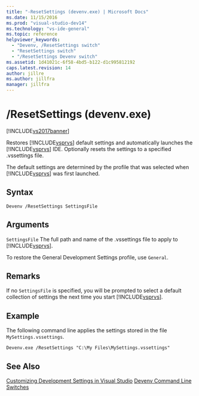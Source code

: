 ```yaml
---
title: "-ResetSettings (devenv.exe) | Microsoft Docs"
ms.date: 11/15/2016
ms.prod: "visual-studio-dev14"
ms.technology: "vs-ide-general"
ms.topic: reference
helpviewer_keywords:
  - "Devenv, /ResetSettings switch"
  - "ResetSettings switch"
  - "/ResetSettings Devenv switch"
ms.assetid: 1d41021c-6f58-4bd5-b122-d1c995812192
caps.latest.revision: 14
author: jillre
ms.author: jillfra
manager: jillfra
---
```

# /ResetSettings (devenv.exe)
[!INCLUDE[vs2017banner](../../includes/vs2017banner.md)]

Restores [!INCLUDE[vsprvs](../../includes/vsprvs-md.md)] default settings and automatically launches the [!INCLUDE[vsprvs](../../includes/vsprvs-md.md)] IDE. Optionally resets the settings to a specified .vssettings file.

 The default settings are determined by the profile that was selected when [!INCLUDE[vsprvs](../../includes/vsprvs-md.md)] was first launched.

## Syntax

```
Devenv /ResetSettings SettingsFile
```

## Arguments
 `SettingsFile`
 The full path and name of the .vssettings file to apply to [!INCLUDE[vsprvs](../../includes/vsprvs-md.md)].

 To restore the General Development Settings profile, use `General`.

## Remarks
 If no `SettingsFile` is specified, you will be prompted to select a default collection of settings the next time you start [!INCLUDE[vsprvs](../../includes/vsprvs-md.md)].

## Example
 The following command line applies the settings stored in the file `MySettings.vssettings`.

```
Devenv.exe /ResetSettings "C:\My Files\MySettings.vssettings"
```

## See Also
 [Customizing Development Settings in Visual Studio](https://msdn.microsoft.com/22c4debb-4e31-47a8-8f19-16f328d7dcd3)
 [Devenv Command Line Switches](../../ide/reference/devenv-command-line-switches.md)

